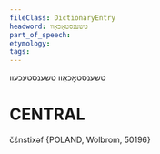 ```yaml
---
fileClass: DictionaryEntry
headword: טשענסטאָכאָוו
part_of_speech: 
etymology: 
tags: 
---
```

טשענסטאָכאָוו
טשענסטעכעוו

CENTRAL
========

čɛ́nstixəf {POLAND, Wolbrom, 50196}
